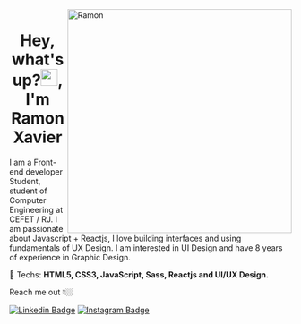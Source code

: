 <img src="https://raw.githubusercontent.com/MicaelliMedeiros/micaellimedeiros/master/image/computer-illustration.png" min-width="400px" max-width="400px" width="400px" align="right" alt="Ramon">

<h1 align="center">Hey, what's up?<img src="https://raw.githubusercontent.com/kaueMarques/kaueMarques/master/hi.gif" width="30px">, I'm Ramon Xavier</h1>

<p align="left">
I am a Front-end developer Student, student of Computer Engineering at CEFET / RJ.
I am passionate about Javascript + Reactjs, I love building interfaces and using fundamentals of UX Design.
I am interested in UI Design and have 8 years of experience in Graphic Design.
</p>

<p align="left">

🦄 Techs: <strong>HTML5,
  CSS3,
  JavaScript,
  Sass,
  Reactjs and UI/UX Design.</strong>
</p>

Reach me out 👇🏼

[![Linkedin Badge](https://img.shields.io/badge/-LinkedIn-blue?style=flat-square&logo=Linkedin&logoColor=white&link=https://www.linkedin.com/in/ramonxm/)](https://www.linkedin.com/in/ramonxm/) [![Instagram Badge](https://img.shields.io/badge/-Instagram-violet?style=flat-square&logo=Instagram&logoColor=white&link=https://www.instagram.com/ramonxm/)](https://www.instagram.com/ramonxm/)
